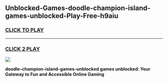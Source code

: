 
## Unblocked-Games-doodle-champion-island-games-unblocked-Play-Free-h9aiu
<h3>
<a href="https://premium76.site?title=doodle-champion-island-games-unblocked&ref=09A">CLICK TO PLAY</a></h3>
<hr>

<h3>
<a href="https://premium76.site?title=doodle-champion-island-games-unblocked&ref=09A">CLICK 2 PLAY</a>
  
</h3>

<a href="https://premium76.site?title=doodle-champion-island-games-unblocked&ref=09A"><img src="https://clearcache.store/games.png"></a>


**doodle-champion-island-games-unblocked games unblocked: Your Gateway to Fun and Accessible Online Gaming**
